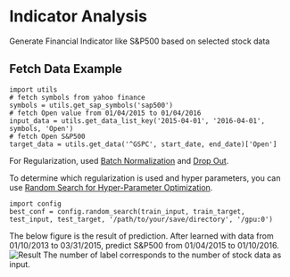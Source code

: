 # Indicator Analysis
Generate Financial Indicator like S&P500 based on selected stock data


## Fetch Data Example
```
import utils 
# fetch symbols from yahoo finance
symbols = utils.get_sap_symbols('sap500')
# fetch Open value from 01/04/2015 to 01/04/2016
input_data = utils.get_data_list_key('2015-04-01', '2016-04-01', symbols, 'Open')
# fetch Open S&P500
target_data = utils.get_data('^GSPC', start_date, end_date)['Open']
```

For Regularization, used [Batch Normalization](https://arxiv.org/pdf/1502.03167v3.pdf) and [Drop Out](https://www.cs.toronto.edu/~hinton/absps/JMLRdropout.pdf).

To determine which regularization is used and hyper parameters, you can use [Random Search for Hyper-Parameter Optimization](http://www.jmlr.org/papers/volume13/bergstra12a/bergstra12a.pdf).
```
import config
best_conf = config.random_search(train_input, train_target, test_input, test_target, '/path/to/your/save/directory', '/gpu:0')
```
The below figure is the result of prediction.
After learned with data from 01/10/2013 to 03/31/2015, predict S&P500 from 01/04/2015 to 01/10/2016.
![Result](https://github.com/jjakimoto/Indicator_Analysis/blob/master/assets/compare.jpg)
The number of label corresponds to the number of stock data as input.